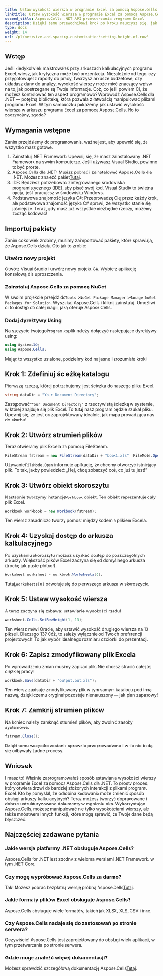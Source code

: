 ```yaml
---
title: Ustaw wysokość wiersza w programie Excel za pomocą Aspose.Cells
linktitle: Ustaw wysokość wiersza w programie Excel za pomocą Aspose.Cells
second_title: Aspose.Cells .NET API przetwarzania programu Excel
description: Dzięki temu przewodnikowi krok po kroku nauczysz się, jak bez wysiłku ustawić wysokość wiersza w programie Excel za pomocą Aspose.Cells dla platformy .NET.
type: docs
weight: 14
url: /pl/net/size-and-spacing-customization/setting-height-of-row/
---
```

## Wstęp
Jeśli kiedykolwiek majstrowałeś przy arkuszach kalkulacyjnych programu Excel, wiesz, jak krytyczna może być prezentacja. Niezależnie od tego, czy przygotowujesz raporty do pracy, tworzysz arkusze budżetowe, czy układasz dane do analizy, wysokość wierszy może mieć znaczący wpływ na to, jak postrzegane są Twoje informacje. Cóż, co jeśli powiem Ci, że możesz kontrolować ten aspekt programowo? Wprowadź Aspose.Cells dla .NET — potężną bibliotekę, która pozwala z łatwością manipulować plikami programu Excel. W tym samouczku pokażemy, jak ustawić wysokość wiersza w arkuszu programu Excel za pomocą Aspose.Cells.
No to zaczynajmy, zgoda?
## Wymagania wstępne
Zanim przejdziemy do programowania, ważne jest, aby upewnić się, że wszystko masz gotowe. 
1. Zainstaluj .NET Framework: Upewnij się, że masz zainstalowany .NET Framework na swoim komputerze. Jeśli używasz Visual Studio, powinno to być proste.
2.  Aspose.Cells dla .NET: Musisz pobrać i zainstalować Aspose.Cells dla .NET. Możesz znaleźć pakiet[Tutaj](https://releases.aspose.com/cells/net/).
3. IDE: Będziesz potrzebować zintegrowanego środowiska programistycznego (IDE), aby pisać swój kod. Visual Studio to świetna opcja, jeśli pracujesz w środowisku Windows.
4. Podstawowa znajomość języka C#: Przeprowadzę Cię przez każdy krok, ale podstawowa znajomość języka C# sprawi, że wszystko stanie się jaśniejsze.
Teraz, gdy masz już wszystkie niezbędne rzeczy, możemy zacząć kodować!
## Importuj pakiety
Zanim cokolwiek zrobimy, musimy zaimportować pakiety, które sprawiają, że Aspose.Cells działa. Oto jak to zrobić:
### Utwórz nowy projekt
Otwórz Visual Studio i utwórz nowy projekt C#. Wybierz aplikację konsolową dla uproszczenia. 
### Zainstaluj Aspose.Cells za pomocą NuGet
 W swoim projekcie przejdź do`Tools` >`NuGet Package Manager` >`Manage NuGet Packages for Solution`. Wyszukaj Aspose.Cells i kliknij zainstaluj. Umożliwi ci to dostęp do całej magii, jaką oferuje Aspose.Cells.
### Dodaj dyrektywy Using
 Na szczycie twojego`Program.cs`plik należy dołączyć następujące dyrektywy using:
```csharp
using System.IO;
using Aspose.Cells;
```
Mając to wszystko ustalone, podzielmy kod na jasne i zrozumiałe kroki.

## Krok 1: Zdefiniuj ścieżkę katalogu
Pierwszą rzeczą, której potrzebujemy, jest ścieżka do naszego pliku Excel. 
```csharp
string dataDir = "Your Document Directory";
```
 Zastępować`"Your Document Directory"` z rzeczywistą ścieżką w systemie, w której znajduje się plik Excel. To tutaj nasz program będzie szukał pliku. Upewnij się, że jest on zaprojektowany idealnie, jak mapa prowadząca nas do skarbu!
## Krok 2: Utwórz strumień plików
Teraz otwieramy plik Excela za pomocą FileStream. 
```csharp
FileStream fstream = new FileStream(dataDir + "book1.xls", FileMode.Open);
```
 Używanie`FileMode.Open` informuje aplikację, że chcemy otworzyć istniejący plik. To tak, jakby powiedzieć: „Hej, chcę zobaczyć coś, co już tu jest!”
## Krok 3: Utwórz obiekt skoroszytu
 Następnie tworzymy instancję`Workbook` obiekt. Ten obiekt reprezentuje cały plik Excel. 
```csharp
Workbook workbook = new Workbook(fstream);
```
Ten wiersz zasadniczo tworzy pomost między kodem a plikiem Excela. 
## Krok 4: Uzyskaj dostęp do arkusza kalkulacyjnego
Po uzyskaniu skoroszytu możesz uzyskać dostęp do poszczególnych arkuszy. Większość plików Excel zaczyna się od domyślnego arkusza (trochę jak puste płótno!). 
```csharp
Worksheet worksheet = workbook.Worksheets[0];
```
 Tutaj,`Worksheets[0]` odwołuje się do pierwszego arkusza w skoroszycie. 
## Krok 5: Ustaw wysokość wiersza
A teraz zaczyna się zabawa: ustawianie wysokości rzędu! 
```csharp
worksheet.Cells.SetRowHeight(1, 13);
```
Ten wiersz mówi Oracle, aby ustawić wysokość drugiego wiersza na 13 pikseli. Dlaczego 13? Cóż, to zależy wyłącznie od Twoich preferencji projektowych! To jak wybór idealnego rozmiaru czcionki do prezentacji.
## Krok 6: Zapisz zmodyfikowany plik Excela
Po wprowadzeniu zmian musimy zapisać plik. Nie chcesz stracić całej tej ciężkiej pracy!
```csharp
workbook.Save(dataDir + "output.out.xls");
```
Ten wiersz zapisuje zmodyfikowany plik w tym samym katalogu pod inną nazwą, dzięki czemu oryginał pozostaje nienaruszony — jak plan zapasowy!
## Krok 7: Zamknij strumień plików
Na koniec należy zamknąć strumień plików, aby zwolnić zasoby systemowe. 
```csharp
fstream.Close();
```
Dzięki temu wszystko zostanie sprawnie przeprowadzone i w tle nie będą się odbywały żadne procesy.
## Wniosek
I masz to! Właśnie zaprogramowałeś sposób ustawiania wysokości wierszy w programie Excel za pomocą Aspose.Cells dla .NET. To prosty proces, który otwiera drzwi do bardziej złożonych interakcji z plikami programu Excel.
Kto by pomyślał, że odrobina kodowania może zmienić sposób obsługi arkuszy kalkulacyjnych? Teraz możesz tworzyć dopracowane i dobrze ustrukturyzowane dokumenty w mgnieniu oka. Wykorzystując Aspose.Cells, możesz manipulować nie tylko wysokościami wierszy, ale także mnóstwem innych funkcji, które mogą sprawić, że Twoje dane będą błyszczeć.
## Najczęściej zadawane pytania
### Jakie wersje platformy .NET obsługuje Aspose.Cells?
Aspose.Cells for .NET jest zgodny z wieloma wersjami .NET Framework, w tym .NET Core.
### Czy mogę wypróbować Aspose.Cells za darmo?
 Tak! Możesz pobrać bezpłatną wersję próbną Aspose.Cells[Tutaj](https://releases.aspose.com/).
### Jakie formaty plików Excel obsługuje Aspose.Cells?
Aspose.Cells obsługuje wiele formatów, takich jak XLSX, XLS, CSV i inne.
### Czy Aspose.Cells nadaje się do zastosowań po stronie serwera?
Oczywiście! Aspose.Cells jest zaprojektowany do obsługi wielu aplikacji, w tym przetwarzania po stronie serwera.
### Gdzie mogę znaleźć więcej dokumentacji?
 Możesz sprawdzić szczegółową dokumentację Aspose.Cells[Tutaj](https://reference.aspose.com/cells/net/).